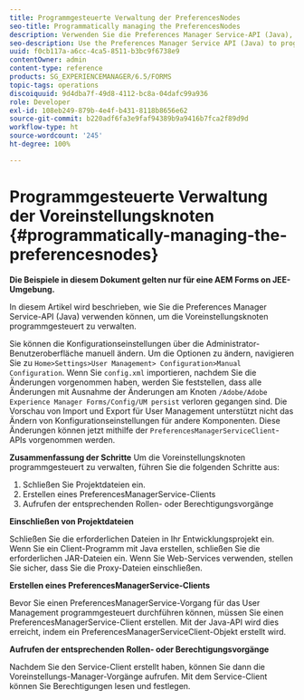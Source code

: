 ```yaml
---
title: Programmgesteuerte Verwaltung der PreferencesNodes
seo-title: Programmatically managing the PreferencesNodes
description: Verwenden Sie die Preferences Manager Service-API (Java), um die Voreinstellungsknoten programmgesteuert zu verwalten.
seo-description: Use the Preferences Manager Service API (Java) to programmatically manage the Preferences Nodes.
uuid: f0cb117a-a6cc-4ca5-8511-b3bc9f6738e9
contentOwner: admin
content-type: reference
products: SG_EXPERIENCEMANAGER/6.5/FORMS
topic-tags: operations
discoiquuid: 9d4dba7f-49d8-4112-bc8a-04dafc99a936
role: Developer
exl-id: 108eb249-879b-4e4f-b431-8118b8656e62
source-git-commit: b220adf6fa3e9faf94389b9a9416b7fca2f89d9d
workflow-type: ht
source-wordcount: '245'
ht-degree: 100%

---
```


# Programmgesteuerte Verwaltung der Voreinstellungsknoten {#programmatically-managing-the-preferencesnodes}

**Die Beispiele in diesem Dokument gelten nur für eine AEM Forms on JEE-Umgebung.**

In diesem Artikel wird beschrieben, wie Sie die Preferences Manager Service-API (Java) verwenden können, um die Voreinstellungsknoten programmgesteuert zu verwalten.

Sie können die Konfigurationseinstellungen über die Administrator-Benutzeroberfläche manuell ändern. Um die Optionen zu ändern, navigieren Sie zu `Home>Settings>User Management> Configuration>Manual Configuration`. Wenn Sie `config.xml` importieren, nachdem Sie die Änderungen vorgenommen haben, werden Sie feststellen, dass alle Änderungen mit Ausnahme der Änderungen am Knoten `/Adobe/Adobe Experience Manager Forms/Config/UM persist` verloren gegangen sind. Die Vorschau von Import und Export für User Management unterstützt nicht das Ändern von Konfigurationseinstellungen für andere Komponenten. Diese Änderungen können jetzt mithilfe der `PreferencesManagerServiceClient`-APIs vorgenommen werden.

**Zusammenfassung der Schritte** Um die Voreinstellungsknoten programmgesteuert zu verwalten, führen Sie die folgenden Schritte aus:

1. Schließen Sie Projektdateien ein.
1. Erstellen eines PreferencesManagerService-Clients
1. Aufrufen der entsprechenden Rollen- oder Berechtigungsvorgänge

**Einschließen von Projektdateien**

Schließen Sie die erforderlichen Dateien in Ihr Entwicklungsprojekt ein. Wenn Sie ein Client-Programm mit Java erstellen, schließen Sie die erforderlichen JAR-Dateien ein. Wenn Sie Web-Services verwenden, stellen Sie sicher, dass Sie die Proxy-Dateien einschließen.

**Erstellen eines PreferencesManagerService-Clients**

Bevor Sie einen PreferencesManagerService-Vorgang für das User Management programmgesteuert durchführen können, müssen Sie einen PreferencesManagerService-Client erstellen. Mit der Java-API wird dies erreicht, indem ein PreferencesManagerServiceClient-Objekt erstellt wird.

**Aufrufen der entsprechenden Rollen- oder Berechtigungsvorgänge**

Nachdem Sie den Service-Client erstellt haben, können Sie dann die Voreinstellungs-Manager-Vorgänge aufrufen. Mit dem Service-Client können Sie Berechtigungen lesen und festlegen.
